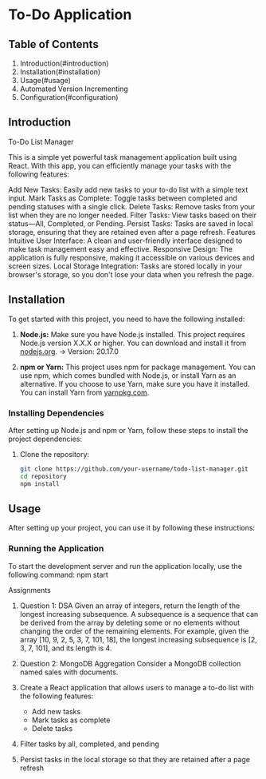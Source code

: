 # To-Do Application

## Table of Contents 

1. Introduction(#introduction)
2. Installation(#installation)
4. Usage(#usage)
5. Automated Version Incrementing
6. Configuration(#configuration)

## Introduction
To-Do List Manager

This is a simple yet powerful task management application built using React. With this app, you can efficiently manage your tasks with the following features:

Add New Tasks: Easily add new tasks to your to-do list with a simple text input.
Mark Tasks as Complete: Toggle tasks between completed and pending statuses with a single click.
Delete Tasks: Remove tasks from your list when they are no longer needed.
Filter Tasks: View tasks based on their status—All, Completed, or Pending.
Persist Tasks: Tasks are saved in local storage, ensuring that they are retained even after a page refresh.
Features
Intuitive User Interface: A clean and user-friendly interface designed to make task management easy and effective.
Responsive Design: The application is fully responsive, making it accessible on various devices and screen sizes.
Local Storage Integration: Tasks are stored locally in your browser's storage, so you don't lose your data when you refresh the page.

## Installation

To get started with this project, you need to have the following installed:

1. **Node.js:** Make sure you have Node.js installed. This project requires Node.js version X.X.X or higher. You can download and install it from [nodejs.org](https://nodejs.org/). -> Version: 20.17.0

2. **npm or Yarn:** This project uses npm for package management. You can use npm, which comes bundled with Node.js, or install Yarn as an alternative. If you choose to use Yarn, make sure you have it installed. You can install Yarn from [yarnpkg.com](https://yarnpkg.com/).

### Installing Dependencies

After setting up Node.js and npm or Yarn, follow these steps to install the project dependencies:

1. Clone the repository:

   ```bash
   git clone https://github.com/your-username/todo-list-manager.git
   cd repository
   npm install

## Usage

After setting up your project, you can use it by following these instructions:

### Running the Application

To start the development server and run the application locally, use the following command:
npm start


 Assignments

1. Question 1: DSA Given an array of integers, return the length of the longest increasing subsequence. A subsequence is a sequence that can be derived from the array by deleting some or no elements without changing the order of the remaining elements. For example, given the array [10, 9, 2, 5, 3, 7, 101, 18], the longest increasing subsequence is [2, 3, 7, 101], and its length is 4.
2. Question 2: MongoDB Aggregation Consider a MongoDB collection named sales with documents.
3. Create a React application that allows users to manage a to-do list with the following features:

    * Add new tasks
    * Mark tasks as complete
    * Delete tasks
4. Filter tasks by all, completed, and pending
5. Persist tasks in the local storage so that they are retained after a page refresh
                                                                                                                               



